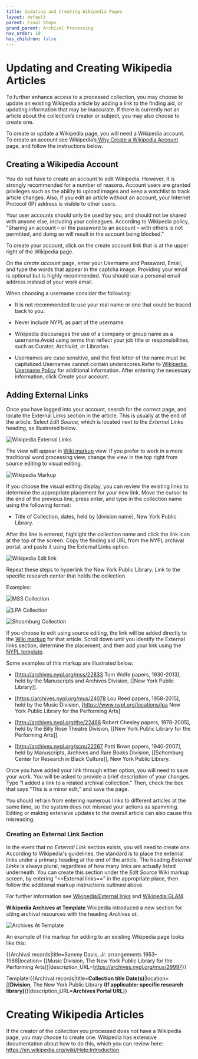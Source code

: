 ```yaml
---
title: Updating and Creating Wikipedia Pages
layout: default
parent: Final Steps
grand_parent: Archival Processing
nav_order: 10
has_children: false
---
```

# Updating and Creating Wikipedia Articles
To further enhance access to a processed collection, you may choose to update an existing Wikipedia article by adding a link to the finding aid, or updating information that may be inaccurate. If there is currently not an article about the collection’s creator or subject, you may also choose to create one.

To create or update a Wikipedia page, you will need a Wikipedia account. To create an account see Wikipedia’s[ Why Create a Wikipedia Account](https://en.wikipedia.org/wiki/Wikipedia:Why_create_an_account%3F) page, and follow the instructions below. 

## Creating a Wikipedia Account
You do not have to create an account to edit Wikipedia. However, it is strongly recommended for a number of reasons. Account users are granted privileges such as the ability to upload images and keep a watchlist to track article changes. Also, if you edit an article without an account, your Internet Protocol (IP) address is visible to other users.

Your user accounts should only be used by you, and should not be shared with anyone else, including your colleagues. According to Wikipedia policy, "Sharing an account – or the password to an account – with others is not permitted, and doing so will result in the account being blocked."

To create your account, click on the create account link that is at the upper right of the Wikipedia page.

On the _create account_ page, enter your Username and Password, Email, and type the words that appear in the captcha image. Providing your email is optional but is highly recommended. You should use a personal email address instead of your work email.

When choosing a username consider the following:

- It is not recommended to use your real name or one that could be traced back to you.

- Never include NYPL as part of the username.

- Wikipedia discourages the use of a company or group name as a username.Avoid using terms that reflect your job title or responsibilities, such as Curator, Archivist, or Librarian.

- Usernames are case sensitive, and the first letter of the name must be capitalized.Usernames cannot contain underscores.Refer to [Wikipedia: Username Policy](https://en.wikipedia.org/wiki/Wikipedia:Username_policy) for additional information. After entering the necessary information, click Create your account.

## Adding External Links
Once you have logged into your account, search for the correct page, and locate the External Links section in the article. This is usually at the end of the article. Select _Edit Source_, which is located next to the _External Links_ heading, as illustrated below.

![WIkipedia External Links](/Images/168-wikipedia-external-links.png)

The view will appear in [Wiki markup](https://en.wikipedia.org/wiki/Help:Wiki_markup) view. If you prefer to work in a more traditional word processing view, change the view in the top right from source editing to visual editing. 

![Wikipedia Markup](/Images/169-wiki-markup.png)

If you choose the visual editing display, you can review the existing links to determine the appropriate placement for your new link. Move the cursor to the end of the previous line, press enter, and type in the collection name using the following format:

- Title of Collection, dates, held by [division name], New York Public Library.

After the line is entered, highlight the collection name and click the link icon at the top of the screen. Copy the finding aid URL from the NYPL archival portal, and paste it using the External Links option. 

![Wikipedia Edit link](/Images/170-wiki-edit-link.png)

Repeat these steps to hyperlink the New York Public Library. Link to the specific research center that holds the collection.

Examples: 

![MSS Collection](/Images/171-MSS-Collection.png)

![LPA Collection](/Images/172-LPA-WIki-Link.png)

![Shcomburg Collection](/Images/172-Schomburg-Wiki-Link.png)

If you choose to edit using source editing, the link will be added directly to the [Wiki markup](https://en.wikipedia.org/wiki/Help:Wiki_markup) for that article. Scroll down until you identify the External links section, determine the placement, and then add your link using the [NYPL template](https://en.m.wikipedia.org/wiki/Template:NYPL_Archives_%26_Manuscripts). 

Some examples of this markup are illustrated below:

- [http://archives.nypl.org/mss/22833 Tom Wolfe papers, 1930-2013], held by the Manuscripts and Archives Division, [[New York Public Library]].

- [https://archives.nypl.org/mus/24078 Lou Reed papers, 1958-2015], held by the Music Division, [https://www.nypl.org/locations/lpa New York Public Library for the Performing Arts]

- [http://archives.nypl.org/the/22468 Robert Chesley papers, 1978-2005], held by the Billy Rose Theatre Division, [[New York Public Library for the Performing Arts]].

- [http://archives.nypl.org/scm/22267 Patti Bown papers, 1940-2007], held by Manuscripts, Archives and Rare Books Division, [[Schomburg Center for Research in Black Culture]], New York Public Library.

Once you have added your link through either option, you will need to save your work. You will be asked to provide a brief description of your changes. Type “I added a link to a related archival collection.” Then, check the box that says “This is a minor edit,” and save the page. 

You should refrain from entering numerous links to different articles at the same time, so the system does not misread your actions as spamming. Editing or making extensive updates to the overall article can also cause this misreading.

### Creating an External Link Section
In the event that no _External Link_ section exists, you will need to create one. According to Wikipedia's guidelines, the standard is to place the external links under a primary heading at the end of the article. The heading _External Links_ is always plural, regardless of how many links are actually listed underneath. You can create this section under the _Edit Source_ Wiki markup screen, by entering “==External links==” in the appropriate place, then follow the additional markup instructions outlined above. 

For further information see [Wikipedia:External links](https://en.wikipedia.org/wiki/Wikipedia:External_links) and [Wikipedia:GLAM](https://en.wikipedia.org/wiki/Wikipedia:GLAM).

**Wikipedia Archives at Template**
Wikipedia introduced a new section for citing archival resources with the heading _Archives at_. 

![Archives At Template](/Images/173-wiki-archives-at.jpg)

An example of the markup for adding to an existing Wikipedia page looks like this: 

{{Archival records|title=Sammy Davis, Jr. arrangements 1953–1988|location= \[\[Music Division, The New York Public Library for the Performing Arts]]|description\_URL=<https://archives.nypl.org/mus/29997>}}

Template:{{Archival records|title=**Collection title Date(s)**|location= \[\[**Division**, The New York Public Library **(If applicable: specific research library)**]]|description\_URL=**Archives Portal URL**}}

# Creating Wikipedia Articles
If the creator of the collection you processed does not have a Wikipedia page, you may choose to create one. Wikipedia has extensive documentation about how to do this, which you can review here: https://en.wikipedia.org/wiki/Help:Introduction.